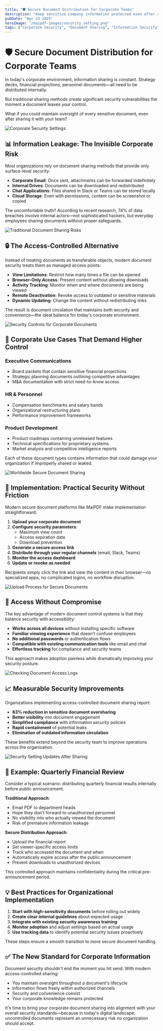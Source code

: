 ```yaml
---
title: "🛡️ Secure Document Distribution for Corporate Teams"
description: "Keep sensitive company information protected even after sharing. Learn how modern access controls let you distribute internal documents without risking unwanted forwarding or leaks."
pubDate: "Apr 23 2025"
heroImage: "/maipdf-images/security_setting.png"
tags: ["Corporate Security", "Document Sharing", "Information Security", "Team Collaboration"]
---
```


# 🛡️ Secure Document Distribution for Corporate Teams

<div class="intro-panel">
  <p>In today's corporate environment, information sharing is constant. Strategy decks, financial projections, personnel documents—all need to be distributed internally.</p>
  <p>But traditional sharing methods create significant security vulnerabilities the moment a document leaves your control.</p>
  <p>What if you could maintain oversight of every sensitive document, even after sharing it with your team?</p>
</div>

![Corporate Security Settings](/maipdf-images/security_level_in_pdf_setting.png)

## 📊 Information Leakage: The Invisible Corporate Risk

Most organizations rely on document sharing methods that provide only surface-level security:

- **Corporate Email**: Once sent, attachments can be forwarded indefinitely
- **Internal Drives**: Documents can be downloaded and redistributed
- **Chat Applications**: Files shared in Slack or Teams can be stored locally
- **Cloud Storage**: Even with permissions, content can be screenshot or copied

The uncomfortable truth? According to recent research, 74% of data breaches involve internal actors—not sophisticated hackers, but everyday employees sharing documents without proper safeguards.

![Traditional Document Sharing Risks](/maipdf-images/send_pdf_link_on_instant_mesenger.png)

## 🔒 The Access-Controlled Alternative

Instead of treating documents as transferable objects, modern document security treats them as managed access points:

- **View Limitations**: Restrict how many times a file can be opened
- **Browser-Only Access**: Present content without allowing downloads
- **Activity Tracking**: Monitor when and where documents are being viewed
- **Remote Deactivation**: Revoke access to outdated or sensitive materials
- **Dynamic Updating**: Change the content without redistributing links

The result is document circulation that maintains both security and convenience—the ideal balance for today's corporate environment.

![Security Controls for Corporate Documents](/maipdf-images/security_setting.png)

## 💼 Corporate Use Cases That Demand Higher Control

### Executive Communications
- Board packets that contain sensitive financial projections
- Strategic planning documents outlining competitive advantages
- M&A documentation with strict need-to-know access

### HR & Personnel
- Compensation benchmarks and salary bands
- Organizational restructuring plans
- Performance improvement frameworks

### Product Development
- Product roadmaps containing unreleased features
- Technical specifications for proprietary systems
- Market analysis and competitive intelligence reports

Each of these document types contains information that could damage your organization if improperly shared or leaked.

![Worldwide Secure Document Sharing](/maipdf-images/share_pdf_wordwide.png)

## 🔐 Implementation: Practical Security Without Friction

Modern secure document platforms like MaiPDF make implementation straightforward:

1. **Upload your corporate document**
2. **Configure security parameters**:
   - Maximum view count
   - Access expiration date
   - Download prevention
3. **Generate a secure access link**
4. **Distribute through your regular channels** (email, Slack, Teams)
5. **Monitor the access dashboard**
6. **Update or revoke as needed**

Recipients simply click the link and view the content in their browser—no specialized apps, no complicated logins, no workflow disruption.

![Upload Process for Secure Documents](/maipdf-images/upload_section.png)

## 📱 Access Without Compromise

The key advantage of modern document control systems is that they balance security with accessibility:

- **Works across all devices** without installing specific software
- **Familiar viewing experience** that doesn't confuse employees
- **No additional passwords** or authentication flows
- **Compatible with existing communication tools** like email and chat
- **Effortless tracking** for compliance and security teams

This approach makes adoption painless while dramatically improving your security posture.

![Checking Document Access Logs](/maipdf-images/check_pdf_open_result.png)

## 📈 Measurable Security Improvements

Organizations implementing access-controlled document sharing report:

- **83% reduction in sensitive document oversharing**
- **Better visibility** into document engagement
- **Simplified compliance** with information security policies
- **Rapid containment** of potential leaks
- **Elimination of outdated information circulation**

These benefits extend beyond the security team to improve operations across the organization.

![Security Setting Updates After Sharing](/maipdf-images/pdf_change_setting_after_sent.png)

## 🔄 Example: Quarterly Financial Review

Consider a typical scenario: distributing quarterly financial results internally before public announcement.

**Traditional Approach**:
- Email PDF to department heads
- Hope they don't forward to unauthorized personnel
- No visibility into who actually viewed the document
- Risk of premature information leakage

**Secure Distribution Approach**:
- Upload the financial report
- Set viewer-specific access limits
- Track who accessed the document and when
- Automatically expire access after the public announcement
- Prevent downloads to unauthorized devices

This controlled approach maintains confidentiality during the critical pre-announcement period.

## 💡 Best Practices for Organizational Implementation

1. **Start with high-sensitivity documents** before rolling out widely
2. **Create clear internal guidelines** about expected usage
3. **Integrate with existing security awareness training**
4. **Monitor adoption** and adjust settings based on actual usage
5. **Use tracking data** to identify potential security issues proactively

These steps ensure a smooth transition to more secure document handling.

## ✅ The New Standard for Corporate Information

Document security shouldn't end the moment you hit send. With modern access-controlled sharing:

- You maintain oversight throughout a document's lifecycle
- Information flows freely within authorized channels
- Security and convenience coexist
- Your corporate knowledge remains protected

It's time to bring your corporate document sharing into alignment with your overall security standards—because in today's digital landscape, uncontrolled documents represent an unnecessary risk no organization should accept.